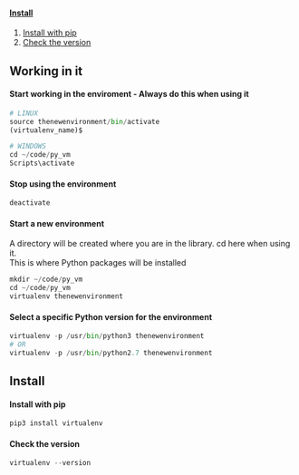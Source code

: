 
#### [Install](https://github.com/dmfow/CheatSheets/blob/main/Python%20Virtualenv.md#install-1)
1. [Install with pip](https://github.com/dmfow/CheatSheets/blob/main/Python%20Virtualenv.md#install-with-pip)
2. [Check the version](https://github.com/dmfow/CheatSheets/blob/main/Python%20Virtualenv.md#check-the-version)


## Working in it

#### Start working in the enviroment - Always do this when using it
```python
# LINUX
source thenewenvironment/bin/activate
(virtualenv_name)$

# WINDOWS
cd ~/code/py_vm
Scripts\activate
```

#### Stop using the environment
```python
deactivate
```



#### Start a new environment
A directory will be created where you are in the library. cd here when using it.
<br>
This is where Python packages will be installed
```python
mkdir ~/code/py_vm
cd ~/code/py_vm
virtualenv thenewenvironment
```

#### Select a specific Python version for the environment
```python
virtualenv -p /usr/bin/python3 thenewenvironment
# OR
virtualenv -p /usr/bin/python2.7 thenewenvironment
```



## Install

#### Install with pip
```python
pip3 install virtualenv
```


#### Check the version
```python
virtualenv --version
```


